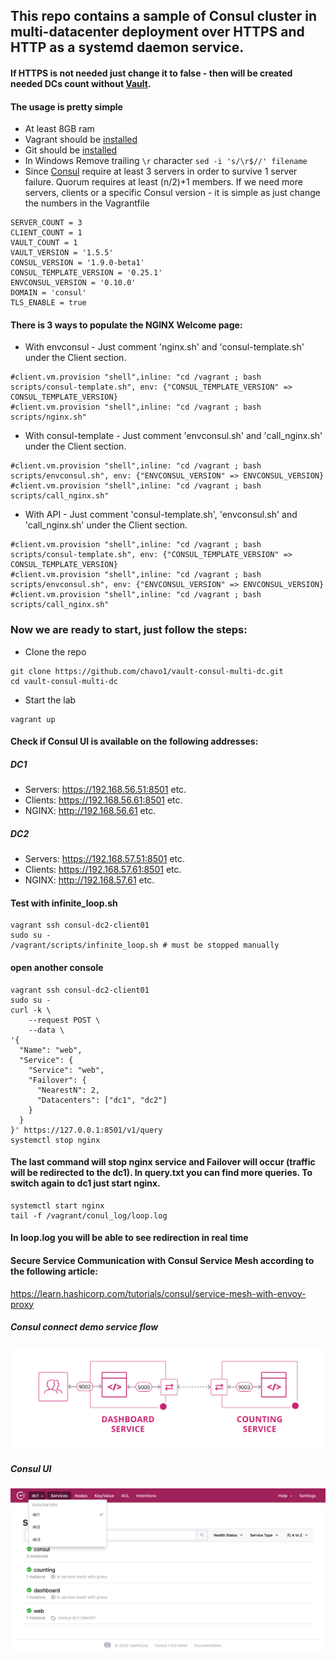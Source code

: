 ## This repo contains a sample of Consul cluster in multi-datacenter deployment over HTTPS and HTTP as a systemd daemon service. 
#### If HTTPS is not needed just change it to false - then will be created needed DCs count without [Vault](https://www.vaultproject.io/).

#### The usage is pretty simple

- At least 8GB ram
- Vagrant should be [installed](https://www.vagrantup.com/)
- Git should be [installed](https://git-scm.com/)
- In Windows Remove trailing `\r` character `sed -i 's/\r$//' filename`
- Since [Consul](https://www.consul.io/) require at least 3 servers in order to survive 1 server failure. Quorum requires at least (n/2)+1 members. If we need more servers, clients or a specific Consul version - it is simple as just change the numbers in the Vagrantfile
```
SERVER_COUNT = 3
CLIENT_COUNT = 1
VAULT_COUNT = 1
VAULT_VERSION = '1.5.5'
CONSUL_VERSION = '1.9.0-beta1'
CONSUL_TEMPLATE_VERSION = '0.25.1'
ENVCONSUL_VERSION = '0.10.0'
DOMAIN = 'consul'
TLS_ENABLE = true
```
#### There is 3 ways to populate the NGINX Welcome page:

- With envconsul - Just comment 'nginx.sh' and 'consul-template.sh' under the Client section.
```
#client.vm.provision "shell",inline: "cd /vagrant ; bash scripts/consul-template.sh", env: {"CONSUL_TEMPLATE_VERSION" => CONSUL_TEMPLATE_VERSION}
#client.vm.provision "shell",inline: "cd /vagrant ; bash scripts/nginx.sh"
```
- With consul-template - Just comment 'envconsul.sh' and 'call_nginx.sh' under the Client section.
```
#client.vm.provision "shell",inline: "cd /vagrant ; bash scripts/envconsul.sh", env: {"ENVCONSUL_VERSION" => ENVCONSUL_VERSION}
#client.vm.provision "shell",inline: "cd /vagrant ; bash scripts/call_nginx.sh"
```
- With API - Just comment 'consul-template.sh', 'envconsul.sh' and 'call_nginx.sh' under the Client section.
```
#client.vm.provision "shell",inline: "cd /vagrant ; bash scripts/consul-template.sh", env: {"CONSUL_TEMPLATE_VERSION" => CONSUL_TEMPLATE_VERSION}
#client.vm.provision "shell",inline: "cd /vagrant ; bash scripts/envconsul.sh", env: {"ENVCONSUL_VERSION" => ENVCONSUL_VERSION}
#client.vm.provision "shell",inline: "cd /vagrant ; bash scripts/call_nginx.sh"
```
### Now we are ready to start, just follow the steps:

- Clone the repo
```
git clone https://github.com/chavo1/vault-consul-multi-dc.git
cd vault-consul-multi-dc
```
- Start the lab
```
vagrant up
```
#### Check if Consul UI is available on the following addresses:
##### DC1
- Servers: https://192.168.56.51:8501 etc.
- Clients: https://192.168.56.61:8501 etc.
- NGINX: http://192.168.56.61 etc.
##### DC2
- Servers: https://192.168.57.51:8501 etc.
- Clients: https://192.168.57.61:8501 etc.
- NGINX: http://192.168.57.61 etc.
#### Test with infinite_loop.sh
```
vagrant ssh consul-dc2-client01
sudo su -
/vagrant/scripts/infinite_loop.sh # must be stopped manually
```
#### open another console
```
vagrant ssh consul-dc2-client01
sudo su -
curl -k \
    --request POST \
    --data \
'{
  "Name": "web",
  "Service": {
    "Service": "web",
    "Failover": {
      "NearestN": 2,
      "Datacenters": ["dc1", "dc2"]
    }
  }
}' https://127.0.0.1:8501/v1/query
systemctl stop nginx
```
#### The last command will stop nginx service and Failover will occur (traffic will be redirected to the  dc1). In query.txt you can find more queries. To switch again to dc1 just start nginx.
```
systemctl start nginx
tail -f /vagrant/conul_log/loop.log
```
#### In loop.log you will be able to see redirection in real time

#### Secure Service Communication with Consul Service Mesh according to the following article:

https://learn.hashicorp.com/tutorials/consul/service-mesh-with-envoy-proxy

##### Consul connect demo service flow
<img src="screenshots/consul_connect_demo_service_flow.png" />

##### Consul UI
<img src="screenshots/ConsulUI.png" />
